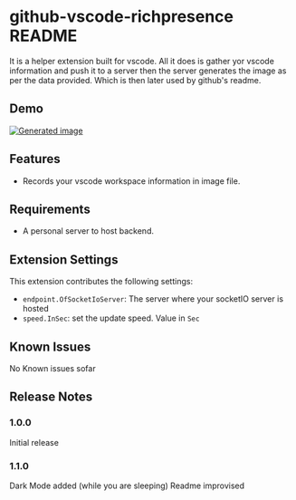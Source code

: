 # github-vscode-richpresence README

It is a helper extension built for vscode. All it does is gather yor vscode information and push it to a server then the server generates the image as per the data provided. Which is then later used by github's readme.

## Demo

[![Generated image](http://54.175.170.144:9998/img.jpeg)](https://github.com/rubenkharel/rubenkharel)
 


## Features

- Records your vscode workspace information in image file. 

## Requirements

- A personal server to host backend.

## Extension Settings

This extension contributes the following settings:

* `endpoint.OfSocketIoServer`: The server where your socketIO server is hosted
* `speed.InSec`: set the update speed. Value in `Sec`

## Known Issues

No Known issues sofar

## Release Notes

### 1.0.0

Initial release

### 1.1.0

Dark Mode added (while you are sleeping)
Readme improvised
